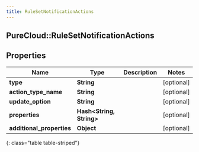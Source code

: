 ```yaml
---
title: RuleSetNotificationActions
---
```

## PureCloud::RuleSetNotificationActions

## Properties

|Name | Type | Description | Notes|
|------------ | ------------- | ------------- | -------------|
| **type** | **String** |  | [optional] |
| **action_type_name** | **String** |  | [optional] |
| **update_option** | **String** |  | [optional] |
| **properties** | **Hash&lt;String, String&gt;** |  | [optional] |
| **additional_properties** | **Object** |  | [optional] |
{: class="table table-striped"}


